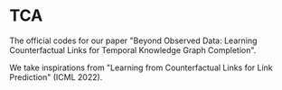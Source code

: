 # TCA
The official codes for our paper "Beyond Observed Data: Learning Counterfactual Links for Temporal Knowledge Graph Completion".

We take inspirations from "Learning from Counterfactual Links for Link Prediction" (ICML 2022).

